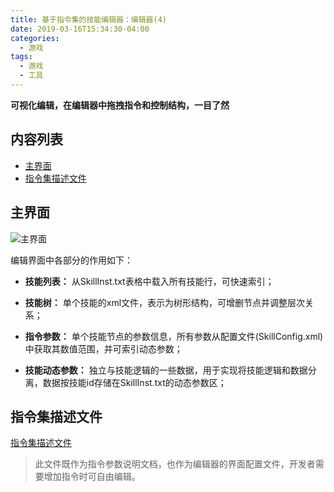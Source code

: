 ```yaml
---
title: 基于指令集的技能编辑器：编辑器(4)
date: 2019-03-16T15:34:30-04:00
categories: 
  - 游戏
tags:
  - 游戏
  - 工具	
---
```


**可视化编辑，在编辑器中拖拽指令和控制结构，一目了然**

## 内容列表

- [主界面](#主界面)
- [指令集描述文件](#指令集描述文件)

## 主界面
![主界面](https://river-li-tech.github.io/river-li-tech/assets/images/visualskilleditor/editor-main.png)

编辑界面中各部分的作用如下：
+ **技能列表：**
从SkillInst.txt表格中载入所有技能行，可快速索引；

+ **技能树：**
单个技能的xml文件，表示为树形结构，可增删节点并调整层次关系；

+ **指令参数：**
单个技能节点的参数信息，所有参数从配置文件(SkillConfig.xml)中获取其数值范围，并可索引动态参数；

+ **技能动态参数：**
独立与技能逻辑的一些数据，用于实现将技能逻辑和数据分离，数据按技能id存储在SkillInst.txt的动态参数区；


## 指令集描述文件
[指令集描述文件](https://github.com/river-li-tech/VisualSkillEditor/blob/master/Bin/Config/SkillSpec.xml)
>此文件既作为指令参数说明文档，也作为编辑器的界面配置文件，开发者需要增加指令时可自由编辑。
